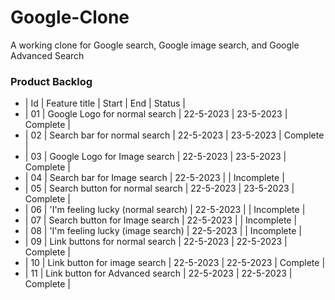 # Google-Clone
A working clone for Google search, Google image search, and Google Advanced Search
### Product Backlog

- | Id | Feature title                        | Start      |     End   |   Status    |
- | 01 | Google Logo for normal search        | 22-5-2023  | 23-5-2023 |  Complete   |
- | 02 | Search bar for normal search         | 22-5-2023  | 23-5-2023 |  Complete   |
- | 03 | Google Logo for Image search         | 22-5-2023  | 23-5-2023 |  Complete   |
- | 04 | Search bar for Image search          | 22-5-2023  |           |  Incomplete |
- | 05 | Search button for normal search      | 22-5-2023  | 23-5-2023 |  Complete   |
- | 06 | 'I'm feeling lucky (normal search)   | 22-5-2023  |           |  Incomplete |
- | 07 | Search button for Image search       | 22-5-2023  |           |  Incomplete |
- | 08 | 'I'm feeling lucky (image search)    | 22-5-2023  |           |  Incomplete |
- | 09 | Link buttons for normal search       | 22-5-2023  | 22-5-2023 |  Complete   |
- | 10 | Link button for image search         | 22-5-2023  | 22-5-2023 |  Complete   |
- | 11 | Link button for Advanced search      | 22-5-2023  | 22-5-2023 |  Complete   |